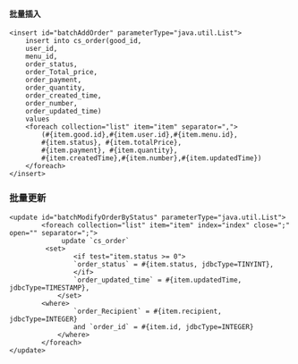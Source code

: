 #### 批量插入

	<insert id="batchAddOrder" parameterType="java.util.List">
		insert into cs_order(good_id,
		user_id,
		menu_id,
		order_status,
		order_Total_price,
		order_payment,
		order_quantity,
		order_created_time,
		order_number,
		order_updated_time)
		values
		<foreach collection="list" item="item" separator=",">
			(#{item.good.id},#{item.user.id},#{item.menu.id},
			#{item.status}, #{item.totalPrice},
			#{item.payment}, #{item.quantity},
			#{item.createdTime},#{item.number},#{item.updatedTime})
		</foreach>
	</insert>
					
### 批量更新	

	<update id="batchModifyOrderByStatus" parameterType="java.util.List">
        	<foreach collection="list" item="item" index="index" close=";" open="" separator=";">
            	 update `cs_order`
           	 <set>
                	<if test="item.status >= 0">
                  	`order_status` = #{item.status, jdbcType=TINYINT},
                	</if>
              		`order_updated_time` = #{item.updatedTime, jdbcType=TIMESTAMP},
            	</set>
           	<where>
               		`order_Recipient` = #{item.recipient, jdbcType=INTEGER}
                	and `order_id` = #{item.id, jdbcType=INTEGER}
            	</where>
        	</foreach>
    </update>
